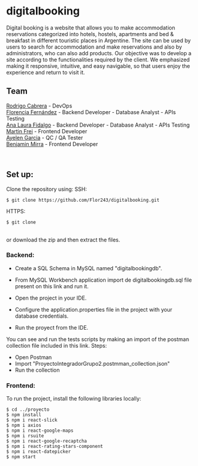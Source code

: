 # digitalbooking
Digital booking is a website that allows you to make accommodation reservations categorized into hotels, hostels, apartments and bed &amp; breakfast in different touristic places in Argentine. The site can be used by users to search for accommodation and make reservations and also by administrators, who can also add products. Our objective was to develop a site according to the functionalities required by the client. We emphasized making it responsive, intuitive, and easy navigable, so that users enjoy the experience and return to visit it.

## Team 
[Rodrigo Cabrera](https://www.linkedin.com/in/rodrigo-cabrera-horn/) - DevOps<br>
[Florencia Fernández](https://www.linkedin.com/in/florencia-fernandez-dev/) - Backend Developer - Database Analyst - APIs Testing<br>
[Ana Laura Fidalgo](https://www.linkedin.com/in/analaurafidalgo/) - Backend Developer - Database Analyst - APIs Testing<br>
[Martin Frei](https://www.linkedin.com/in/martin-frei-b2571a203/) - Frontend Developer<br>
[Ayelen Garcia](https://www.linkedin.com/in/ayelen-garcia/) - QC / QA Tester <br>
[Benjamin Mirra](https://www.linkedin.com/in/mirrabenjamin/) - Frontend Developer<br>

<br>


## Set up:

Clone the repository using:
SSH: 
```
$ git clone https://github.com/Flor243/digitalbooking.git
```

HTTPS: 
```
$ git clone 
```
</br>
or download the zip and then extract the files.
</br>


### Backend:

  - Create a SQL Schema in MySQL named "digitalbookingdb".
 
 - From MySQL Workbench application import de digitalbookingdb.sql file present on this link and run it.
 
 - Open the project in your IDE.
 
 - Configure the application.properties file in the project with your database credentials.
 
 - Run the proyect from the IDE.

You can see and run the tests scripts by making an import of the postman collection file included in this link.
Steps:
- Open Postman
- Import "ProyectoIntegradorGrupo2.postmman_collection.json"
- Run the collection


### Frontend:

To run the project, install the following libraries locally:
```
$ cd ../proyecto
$ npm install
$ npm i react-slick
$ npm i axios
$ npm i react-google-maps
$ npm i rsuite
$ npm i react-google-recaptcha
$ npm i react-rating-stars-component
$ npm i react-datepicker
$ npm start
```



